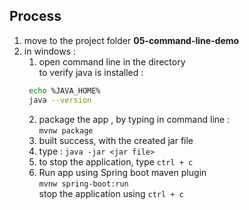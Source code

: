 ## Process
1. move to the project folder **05-command-line-demo**
2. in windows : 
   1. open command line in the directory  
   to verify java is installed : 
   ```bash
    echo %JAVA_HOME%
    java --version
   ```
   2. package the app , by typing in command line :  
   `mvnw package`
   3. built success, with the created jar file
   4. type : `java -jar <jar file>`
   5. to stop the application, type `ctrl + c`
   6. Run app using Spring boot maven plugin  
   `mvnw spring-boot:run`  
   stop the application using `ctrl + c`